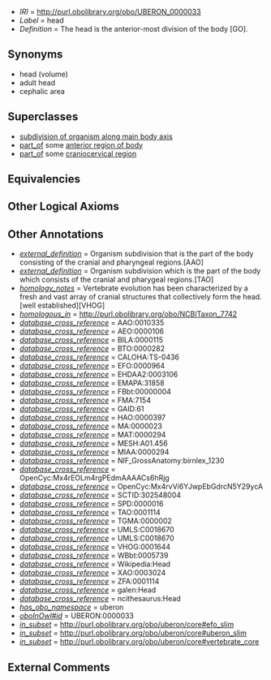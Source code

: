  * *IRI* = http://purl.obolibrary.org/obo/UBERON_0000033
 * *Label* = head
 * *Definition* = The head is the anterior-most division of the body [GO].

## Synonyms

 * head (volume)
 * adult head
 * cephalic area

## Superclasses

 * [subdivision of organism along main body axis](../../UBERON/76/UBERON_0011676.md)
 * [part_of](../../BFO/50/BFO_0000050.md) some [anterior region of body](../../UBERON/53/UBERON_0000153.md)
 * [part_of](../../BFO/50/BFO_0000050.md) some [craniocervical region](../../UBERON/11/UBERON_0007811.md)

## Equivalencies


## Other Logical Axioms


## Other Annotations

 * *[external_definition](../../UBPROP/01/UBPROP_0000001.md)* = Organism subdivision that is the part of the body consisting of the cranial and pharyngeal regions.[AAO]
 * *[external_definition](../../UBPROP/01/UBPROP_0000001.md)* = Organism subdivision which is the part of the body which consists of the cranial and pharygeal regions.[TAO]
 * *[homology_notes](../../UBPROP/03/UBPROP_0000003.md)* = Vertebrate evolution has been characterized by a fresh and vast array of cranial structures that collectively form the head.[well established][VHOG]
 * *[homologous_in](../../core#homologous/in/core#homologous_in.md)* = http://purl.obolibrary.org/obo/NCBITaxon_7742
 * *[database_cross_reference](../../ef/oboInOwl#hasDbXref.md)* = AAO:0010335
 * *[database_cross_reference](../../ef/oboInOwl#hasDbXref.md)* = AEO:0000106
 * *[database_cross_reference](../../ef/oboInOwl#hasDbXref.md)* = BILA:0000115
 * *[database_cross_reference](../../ef/oboInOwl#hasDbXref.md)* = BTO:0000282
 * *[database_cross_reference](../../ef/oboInOwl#hasDbXref.md)* = CALOHA:TS-0436
 * *[database_cross_reference](../../ef/oboInOwl#hasDbXref.md)* = EFO:0000964
 * *[database_cross_reference](../../ef/oboInOwl#hasDbXref.md)* = EHDAA2:0003106
 * *[database_cross_reference](../../ef/oboInOwl#hasDbXref.md)* = EMAPA:31858
 * *[database_cross_reference](../../ef/oboInOwl#hasDbXref.md)* = FBbt:00000004
 * *[database_cross_reference](../../ef/oboInOwl#hasDbXref.md)* = FMA:7154
 * *[database_cross_reference](../../ef/oboInOwl#hasDbXref.md)* = GAID:61
 * *[database_cross_reference](../../ef/oboInOwl#hasDbXref.md)* = HAO:0000397
 * *[database_cross_reference](../../ef/oboInOwl#hasDbXref.md)* = MA:0000023
 * *[database_cross_reference](../../ef/oboInOwl#hasDbXref.md)* = MAT:0000294
 * *[database_cross_reference](../../ef/oboInOwl#hasDbXref.md)* = MESH:A01.456
 * *[database_cross_reference](../../ef/oboInOwl#hasDbXref.md)* = MIAA:0000294
 * *[database_cross_reference](../../ef/oboInOwl#hasDbXref.md)* = NIF_GrossAnatomy:birnlex_1230
 * *[database_cross_reference](../../ef/oboInOwl#hasDbXref.md)* = OpenCyc:Mx4rEOLm4rgPEdmAAAACs6hRjg
 * *[database_cross_reference](../../ef/oboInOwl#hasDbXref.md)* = OpenCyc:Mx4rvVi6YJwpEbGdrcN5Y29ycA
 * *[database_cross_reference](../../ef/oboInOwl#hasDbXref.md)* = SCTID:302548004
 * *[database_cross_reference](../../ef/oboInOwl#hasDbXref.md)* = SPD:0000016
 * *[database_cross_reference](../../ef/oboInOwl#hasDbXref.md)* = TAO:0001114
 * *[database_cross_reference](../../ef/oboInOwl#hasDbXref.md)* = TGMA:0000002
 * *[database_cross_reference](../../ef/oboInOwl#hasDbXref.md)* = UMLS:C0018670
 * *[database_cross_reference](../../ef/oboInOwl#hasDbXref.md)* = UMLS:C0018670
 * *[database_cross_reference](../../ef/oboInOwl#hasDbXref.md)* = VHOG:0001644
 * *[database_cross_reference](../../ef/oboInOwl#hasDbXref.md)* = WBbt:0005739
 * *[database_cross_reference](../../ef/oboInOwl#hasDbXref.md)* = Wikipedia:Head
 * *[database_cross_reference](../../ef/oboInOwl#hasDbXref.md)* = XAO:0003024
 * *[database_cross_reference](../../ef/oboInOwl#hasDbXref.md)* = ZFA:0001114
 * *[database_cross_reference](../../ef/oboInOwl#hasDbXref.md)* = galen:Head
 * *[database_cross_reference](../../ef/oboInOwl#hasDbXref.md)* = ncithesaurus:Head
 * *[has_obo_namespace](../../ce/oboInOwl#hasOBONamespace.md)* = uberon
 * *[oboInOwl#id](../../id/oboInOwl#id.md)* = UBERON:0000033
 * *[in_subset](../../et/oboInOwl#inSubset.md)* = http://purl.obolibrary.org/obo/uberon/core#efo_slim
 * *[in_subset](../../et/oboInOwl#inSubset.md)* = http://purl.obolibrary.org/obo/uberon/core#uberon_slim
 * *[in_subset](../../et/oboInOwl#inSubset.md)* = http://purl.obolibrary.org/obo/uberon/core#vertebrate_core

## External Comments

